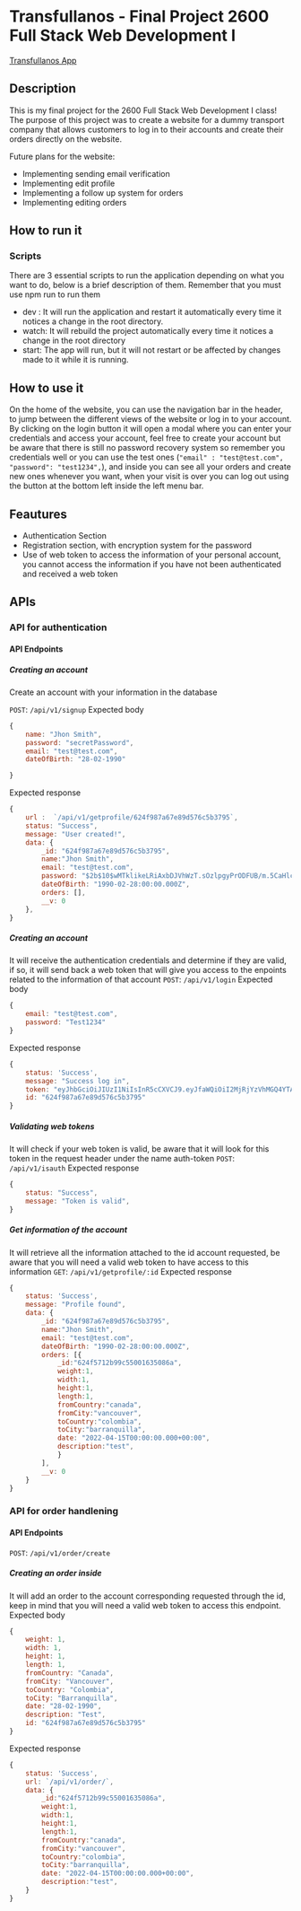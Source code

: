 # Transfullanos - Final Project 2600 Full Stack Web Development I

[Transfullanos App](https://transfullanos.herokuapp.com/)

## Description

This is my final project for the 2600 Full Stack Web Development I class! The purpose of this project was to create a website for a dummy transport company that allows customers to log in to their accounts and create their orders directly on the website.

Future plans for the website:
- Implementing sending email verification
- Implementing edit profile
- Implementing a follow up system for orders
- Implementing editing orders

## How to run it
### Scripts

There are 3 essential scripts to run the application depending on what you want to do, below is a brief description of them. Remember that you must use npm run to run them

- dev : It will run the application and restart it automatically every time it notices a change in the root directory.
- watch: It will rebuild the project automatically every time it notices a change in the root directory
- start: The app will run, but it will not restart or be affected by changes made to it while it is running.

## How to use it

On the home of the website, you can use the navigation bar in the header, to jump between the different views of the website or log in to your account. By clicking on the login button it will open a modal where you can enter your credentials and access your account, feel free to create your account but be aware that there is still no password recovery system so remember you credentials well or you can use the test ones (`"email" : "test@test.com", "password": "test1234",`), and inside you can see all your orders and create new ones whenever you want, when your visit is over you can log out using the button at the bottom left inside the left menu bar.

## Feautures

- Authentication Section
- Registration section, with encryption system for the password
- Use of web token to access the information of your personal account, you cannot access the information if you have not been authenticated and received a web token

## APIs

### API for authentication 

#### API Endpoints

##### Creating an account
Create an account with your information in the database

`POST`: `/api/v1/signup`
Expected body 
```js
{
    name: "Jhon Smith",
    password: "secretPassword",
    email: "test@test.com",
    dateOfBirth: "28-02-1990"

}
```
Expected response
```js
{
    url :  `/api/v1/getprofile/624f987a67e89d576c5b3795`,
    status: "Success",
    message: "User created!",
    data: {
        _id: "624f987a67e89d576c5b3795",
        name:"Jhon Smith",
        email: "test@test.com",
        password: "$2b$10$wMTklikeLRiAxbDJVhWzT.sOzlpgyPrODFUB/m.5CaHlcK57JBLkS",
        dateOfBirth: "1990-02-28:00:00.000Z",
        orders: [],
        __v: 0
    },
}
```
##### Creating an account
It will receive the authentication credentials and determine if they are valid, if so, it will send back a web token that will give you access to the enpoints related to the information of that account
`POST`: `/api/v1/login`
Expected body 
```js
{
    email: "test@test.com",
    password: "Test1234"
}
```
Expected response
```js
{
    status: 'Success',
    message: "Success log in",
    token: "eyJhbGciOiJIUzI1NiIsInR5cCXVCJ9.eyJfaWQiOiI2MjRjYzVhMGQ4YTASDASsadSADSAsadmEiLCJpYXQiOjE2NDkzNzQwODIsImV4cCI6MTY0OTM3NDY4Mn0.22KGBXn3GRnQwiZrf_8u_ay9P9cTCQQpbVwjjpyI_co",
    id: "624f987a67e89d576c5b3795"
}
```
##### Validating web tokens
It will check if your web token is valid, be aware that it will look for this token in the request header under the name auth-token
`POST`: `/api/v1/isauth`
Expected response
```js
{
    status: "Success",
    message: "Token is valid",
}
```
##### Get information of the account
It will retrieve all the information attached to the id account requested, be aware that you will need a valid web token to have access to this information
`GET`: `/api/v1/getprofile/:id`
Expected response
```js
{
    status: 'Success',
    message: "Profile found",
    data: {
        _id: "624f987a67e89d576c5b3795",
        name:"Jhon Smith",
        email: "test@test.com",
        dateOfBirth: "1990-02-28:00:00.000Z",
        orders: [{
            _id:"624f5712b99c55001635086a",
            weight:1,
            width:1,
            height:1,
            length:1,
            fromCountry:"canada",
            fromCity:"vancouver",
            toCountry:"colombia",
            toCity:"barranquilla",
            date: "2022-04-15T00:00:00.000+00:00",
            description:"test",
            }
        ],
        __v: 0
    }
}
```
### API for order handlening 

#### API Endpoints

`POST`: `/api/v1/order/create`
##### Creating an order inside
It will add an order to the account corresponding requested through the id, keep in mind that you will need a valid web token to access this endpoint.
Expected body 
```js
{
    weight: 1,
    width: 1,
    height: 1,
    length: 1,
    fromCountry: "Canada",
    fromCity: "Vancouver",
    toCountry: "Colombia",
    toCity: "Barranquilla",
    date: "28-02-1990",
    description: "Test",
    id: "624f987a67e89d576c5b3795"
}
```
Expected response
```js
{
    status: 'Success',
    url: `/api/v1/order/`,
    data: {
        _id:"624f5712b99c55001635086a",
        weight:1,
        width:1,
        height:1,
        length:1,
        fromCountry:"canada",
        fromCity:"vancouver",
        toCountry:"colombia",
        toCity:"barranquilla",
        date: "2022-04-15T00:00:00.000+00:00",
        description:"test",
    }
}
```